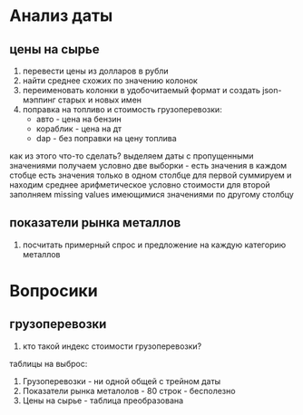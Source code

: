 # Анализ даты

## цены на сырье
1. перевести цены из долларов в рубли
2. найти среднее схожих по значению колонок
3. переименовать колонки в удобочитаемый формат и создать json-мэппинг старых и новых имен
4. поправка на топливо и стоимость грузоперевозки:
   * авто - цена на бензин
   * кораблик - цена на дт
   * dap - без поправки на цену топлива

как из этого что-то сделать?
выделяем даты с пропущенными значениями
получаем условно две выборки - есть значения в каждом стобце
есть значения только в одном столбце
для первой суммируем и находим среднее арифметическое условно стоимости
для второй заполняем missing values имеющимися значениями по другому столбцу

## показатели рынка металлов
1. посчитать примерный спрос и предложение на каждую категорию металлов


# Вопросики

## грузоперевозки
1. кто такой индекс стоимости грузоперевозки?




таблицы на выброс:
1. Грузоперевозки - ни одной общей с трейном даты
2. Показатели рынка металолов - 80 строк - бесполезно
3. Цены на сырье - таблица преобразована
